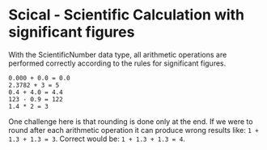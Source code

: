 # Scical - Scientific Calculation with significant figures

With the ScientificNumber data type, all arithmetic operations are performed correctly according to the rules for significant figures.

```
0.000 + 0.0 = 0.0
2.3782 + 3 = 5
0.4 + 4.0 = 4.4
123 - 0.9 = 122
1.4 * 2 = 3
```

One challenge here is that rounding is done only at the end. If we were to round after each arithmetic operation it can produce wrong results like: `1 + 1.3 + 1.3 = 3`. Correct would be: `1 + 1.3 + 1.3 = 4`. 
